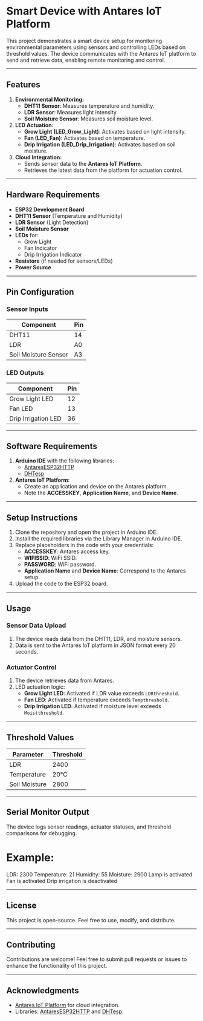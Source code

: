 # Smart Device with Antares IoT Platform

This project demonstrates a smart device setup for monitoring environmental parameters using sensors and controlling LEDs based on threshold values. The device communicates with the Antares IoT platform to send and retrieve data, enabling remote monitoring and control.

---

## Features
1. **Environmental Monitoring:**
   - **DHT11 Sensor**: Measures temperature and humidity.
   - **LDR Sensor**: Measures light intensity.
   - **Soil Moisture Sensor**: Measures soil moisture level.
2. **LED Actuation:**
   - **Grow Light (LED_Grow_Light)**: Activates based on light intensity.
   - **Fan (LED_Fan)**: Activates based on temperature.
   - **Drip Irrigation (LED_Drip_Irrigation)**: Activates based on soil moisture.
3. **Cloud Integration:**
   - Sends sensor data to the **Antares IoT Platform**.
   - Retrieves the latest data from the platform for actuation control.

---

## Hardware Requirements
- **ESP32 Development Board**
- **DHT11 Sensor** (Temperature and Humidity)
- **LDR Sensor** (Light Detection)
- **Soil Moisture Sensor**
- **LEDs** for:
  - Grow Light
  - Fan Indicator
  - Drip Irrigation Indicator
- **Resistors** (if needed for sensors/LEDs)
- **Power Source**

---

## Pin Configuration
### Sensor Inputs
| **Component**       | **Pin** |
|----------------------|---------|
| DHT11               | 14      |
| LDR                 | A0      |
| Soil Moisture Sensor| A3      |

### LED Outputs
| **Component**        | **Pin** |
|-----------------------|---------|
| Grow Light LED       | 12      |
| Fan LED              | 13      |
| Drip Irrigation LED  | 36      |

---

## Software Requirements
1. **Arduino IDE** with the following libraries:
   - [AntaresESP32HTTP](https://github.com/antaresdocumentation/AntaresESP32HTTP)
   - [DHTesp](https://github.com/beegee-tokyo/DHTesp)
2. **Antares IoT Platform**:
   - Create an application and device on the Antares platform.
   - Note the **ACCESSKEY**, **Application Name**, and **Device Name**.

---

## Setup Instructions
1. Clone the repository and open the project in Arduino IDE.
2. Install the required libraries via the Library Manager in Arduino IDE.
3. Replace placeholders in the code with your credentials:
   - **ACCESSKEY**: Antares access key.
   - **WIFISSID**: WiFi SSID.
   - **PASSWORD**: WiFi password.
   - **Application Name** and **Device Name**: Correspond to the Antares setup.
4. Upload the code to the ESP32 board.

---

## Usage
### Sensor Data Upload
1. The device reads data from the DHT11, LDR, and moisture sensors.
2. Data is sent to the Antares IoT platform in JSON format every 20 seconds.

### Actuator Control
1. The device retrieves data from Antares.
2. LED actuation logic:
   - **Grow Light LED**: Activated if LDR value exceeds `LDRthreshold`.
   - **Fan LED**: Activated if temperature exceeds `Tempthreshold`.
   - **Drip Irrigation LED**: Activated if moisture level exceeds `Moistthreshold`.

---

## Threshold Values
| **Parameter**   | **Threshold** |
|------------------|---------------|
| LDR             | 2400          |
| Temperature     | 20°C          |
| Soil Moisture   | 2800          |

---

## Serial Monitor Output
The device logs sensor readings, actuator statuses, and threshold comparisons for debugging. 

Example:
=================== 
LDR: 2300 Temperature: 21 Humidity: 55 Moisture: 2900
Lamp is activated Fan is activated Drip irrigation is deactivated


---

## License
This project is open-source. Feel free to use, modify, and distribute.

---

## Contributing
Contributions are welcome! Feel free to submit pull requests or issues to enhance the functionality of this project.  

---

## Acknowledgments
- [Antares IoT Platform](https://antares.id) for cloud integration.
- Libraries: [AntaresESP32HTTP](https://github.com/antaresdocumentation/AntaresESP32HTTP) and [DHTesp](https://github.com/beegee-tokyo/DHTesp).
